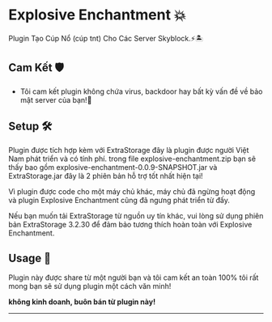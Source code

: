 # Explosive Enchantment 💥
Plugin Tạo Cúp Nổ (cúp tnt) Cho Các Server Skyblock.⚡🏝️

## Cam Kết 🛡️

- Tôi cam kết plugin không chứa virus, backdoor hay bất kỳ vấn đề về bảo mật server của bạn!🧤

## Setup 🛠️

Plugin được tích hợp kèm với ExtraStorage
đây là plugin được người Việt Nam phát triển và có tính phí.
trong file explosive-enchantment.zip bạn sẽ thấy bao gồm
explosive-enchantment-0.0.9-SNAPSHOT.jar và ExtraStorage.jar
đây là 2 phiên bản hỗ trợ tốt nhất hiện tại!

Vì plugin được code cho một máy chủ khác,
máy chủ đã ngừng hoạt động và plugin Explosive Enchantment 
cũng đã ngưng phát triển từ đấy.

Nếu bạn muốn tải ExtraStorage từ nguồn uy tín khác,
vui lòng sử dụng phiên bản ExtraStorage 3.2.30 để đảm bảo tương
thích hoàn toàn với Explosive Enchantment.

## Usage 📖

Plugin này được share từ một người bạn và tôi cam kết an toàn 100%
tôi rất mong bạn sẽ sử dụng plugin một cách văn minh!

**không kinh doanh, buôn bán từ plugin này!**

---

